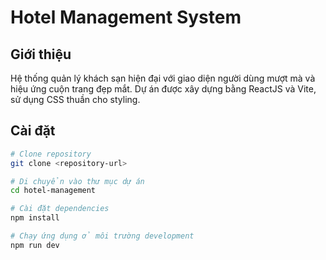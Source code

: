 # Hotel Management System

## Giới thiệu

Hệ thống quản lý khách sạn hiện đại với giao diện người dùng mượt mà và hiệu ứng cuộn trang đẹp mắt. Dự án được xây dựng bằng ReactJS và Vite, sử dụng CSS thuần cho styling.

## Cài đặt

```bash
# Clone repository
git clone <repository-url>

# Di chuyển vào thư mục dự án
cd hotel-management

# Cài đặt dependencies
npm install

# Chạy ứng dụng ở môi trường development
npm run dev


